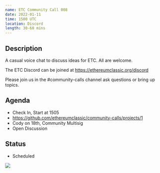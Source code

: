 ```yaml
---
name: ETC Community Call 008
date: 2022-01-11
time: 1500 UTC
location: Discord
length: 30-60 mins
---
```


## Description

A casual voice chat to discuss ideas for ETC. All are welcome.

The ETC Discord can be joined at https://ethereumclassic.org/discord

Please join us in the #community-calls channel ask questions or bring up topics.

## Agenda

- Check In, Start at 1505
- https://github.com/ethereumclassic/community-calls/projects/1
- Cody on 18th, Community Multisig
- Open Discussion

## Status

- Scheduled

![](https://raw.githubusercontent.com/ethereumclassic/community-calls/main/UTC.png)
